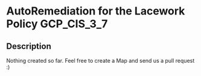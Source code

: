 # AutoRemediation for the Lacework Policy GCP_CIS_3_7

## Description
Nothing created so far. Feel free to create a Map and send us a pull request :)
